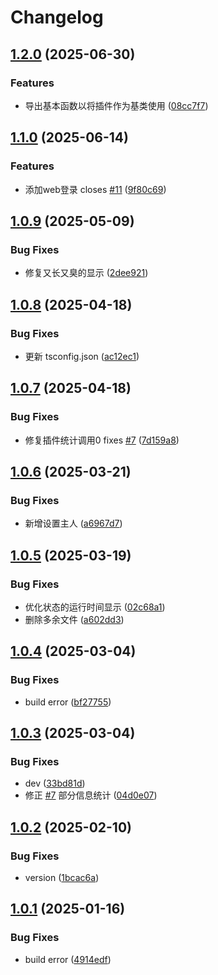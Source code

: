 # Changelog

## [1.2.0](https://github.com/KarinJS/karin-plugin-basic/compare/v1.1.0...v1.2.0) (2025-06-30)


### Features

* 导出基本函数以将插件作为基类使用 ([08cc7f7](https://github.com/KarinJS/karin-plugin-basic/commit/08cc7f7666e96015bb034d32545fcbfcd70bdab0))

## [1.1.0](https://github.com/KarinJS/karin-plugin-basic/compare/v1.0.9...v1.1.0) (2025-06-14)


### Features

* 添加web登录 closes [#11](https://github.com/KarinJS/karin-plugin-basic/issues/11) ([9f80c69](https://github.com/KarinJS/karin-plugin-basic/commit/9f80c69005fb2c96fd61c6c7c95335d60c20db87))

## [1.0.9](https://github.com/KarinJS/karin-plugin-basic/compare/v1.0.8...v1.0.9) (2025-05-09)


### Bug Fixes

* 修复又长又臭的显示 ([2dee921](https://github.com/KarinJS/karin-plugin-basic/commit/2dee9213d97455aed918330f4f849e92f18e7980))

## [1.0.8](https://github.com/KarinJS/karin-plugin-basic/compare/v1.0.7...v1.0.8) (2025-04-18)


### Bug Fixes

* 更新 tsconfig.json ([ac12ec1](https://github.com/KarinJS/karin-plugin-basic/commit/ac12ec12818f6827374bdc1191409ea3781f73f2))

## [1.0.7](https://github.com/KarinJS/karin-plugin-basic/compare/v1.0.6...v1.0.7) (2025-04-18)


### Bug Fixes

* 修复插件统计调用0 fixes [#7](https://github.com/KarinJS/karin-plugin-basic/issues/7) ([7d159a8](https://github.com/KarinJS/karin-plugin-basic/commit/7d159a8f27653cbe9a6d896717d3380b21f3cad0))

## [1.0.6](https://github.com/KarinJS/karin-plugin-basic/compare/v1.0.5...v1.0.6) (2025-03-21)


### Bug Fixes

* 新增设置主人 ([a6967d7](https://github.com/KarinJS/karin-plugin-basic/commit/a6967d78541751e8cfbf54581327a8d29e8561c3))

## [1.0.5](https://github.com/KarinJS/karin-plugin-basic/compare/v1.0.4...v1.0.5) (2025-03-19)


### Bug Fixes

* 优化状态的运行时间显示 ([02c68a1](https://github.com/KarinJS/karin-plugin-basic/commit/02c68a1442b33d3f45efc523a906ff2f995a5489))
* 删除多余文件 ([a602dd3](https://github.com/KarinJS/karin-plugin-basic/commit/a602dd3469a4b8072393014fa2585ff1d61922e5))

## [1.0.4](https://github.com/KarinJS/karin-plugin-basic/compare/v1.0.3...v1.0.4) (2025-03-04)


### Bug Fixes

* build error ([bf27755](https://github.com/KarinJS/karin-plugin-basic/commit/bf27755cbb24647998fee41b89e1cb30f8b7c6fe))

## [1.0.3](https://github.com/KarinJS/karin-plugin-basic/compare/v1.0.2...v1.0.3) (2025-03-04)


### Bug Fixes

* dev ([33bd81d](https://github.com/KarinJS/karin-plugin-basic/commit/33bd81d22200134436481ef85e6ae26d6ed5974c))
* 修正 [#7](https://github.com/KarinJS/karin-plugin-basic/issues/7)  部分信息统计 ([04d0e07](https://github.com/KarinJS/karin-plugin-basic/commit/04d0e07c768a0cd6cfda007de38ff4befde986e9))

## [1.0.2](https://github.com/KarinJS/karin-plugin-basic/compare/v1.0.1...v1.0.2) (2025-02-10)


### Bug Fixes

* version ([1bcac6a](https://github.com/KarinJS/karin-plugin-basic/commit/1bcac6a81c6503c61af3038ea3d603bd475e7d98))

## [1.0.1](https://github.com/KarinJS/karin-plugin-basic/compare/v1.0.0...v1.0.1) (2025-01-16)


### Bug Fixes

* build error ([4914edf](https://github.com/KarinJS/karin-plugin-basic/commit/4914edf0c722ce85c691cf9d0b647d8a7db8bba6))
